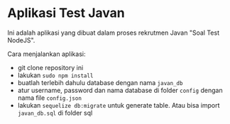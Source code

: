 # Aplikasi Test Javan

Ini adalah aplikasi yang dibuat dalam proses rekrutmen Javan "Soal Test NodeJS".

Cara menjalankan aplikasi:
- git clone repository ini
- lakukan `sudo npm install`
- buatlah terlebih dahulu database dengan nama `javan_db`
- atur username, password dan nama database di folder `config` dengan nama file `config.json`
- lakukan `sequelize db:migrate` untuk generate table. Atau bisa import `javan_db.sql` di folder sql